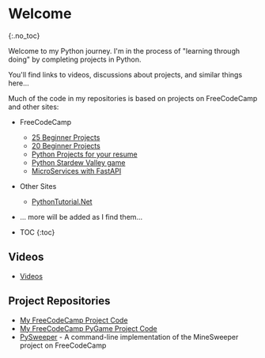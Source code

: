 # Welcome
{:.no_toc}

Welcome to my Python journey. I'm in the process of "learning through doing" by completing projects in Python.

You'll find links to videos, discussions about projects, and similar things here...

Much of the code in my repositories is based on projects on FreeCodeCamp and other sites:
* FreeCodeCamp
  * [25 Beginner Projects](https://www.freecodecamp.org/news/python-projects-for-beginners/)
  * [20 Beginner Projects](https://www.freecodecamp.org/news/20-beginner-python-projects/)
  * [Python Projects for your resume](https://www.freecodecamp.org/news/python-project-ideas-to-improve-your-resume/)
  * [Python Stardew Valley game](https://www.freecodecamp.org/news/create-stardew-valley-using-python-and-pygame/)
  * [MicroServices with FastAPI](https://www.freecodecamp.org/news/how-to-create-microservices-with-fastapi/)  
* Other Sites
  * [PythonTutorial.Net](https://www.pythontutorial.net/)
* ... more will be added as I find them...

* TOC
{:toc}

## Videos
* [Videos](Videos.md)

## Project Repositories
* [My FreeCodeCamp Project Code](https://github.com/mjbroekman/python-fcc)
* [My FreeCodeCamp PyGame Project Code](https://github.com/mjbroekman/pygame-fcc)
* [PySweeper](https://github.com/mjbroekman/python-minesweeper) - A command-line implementation of the MineSweeper project on FreeCodeCamp
